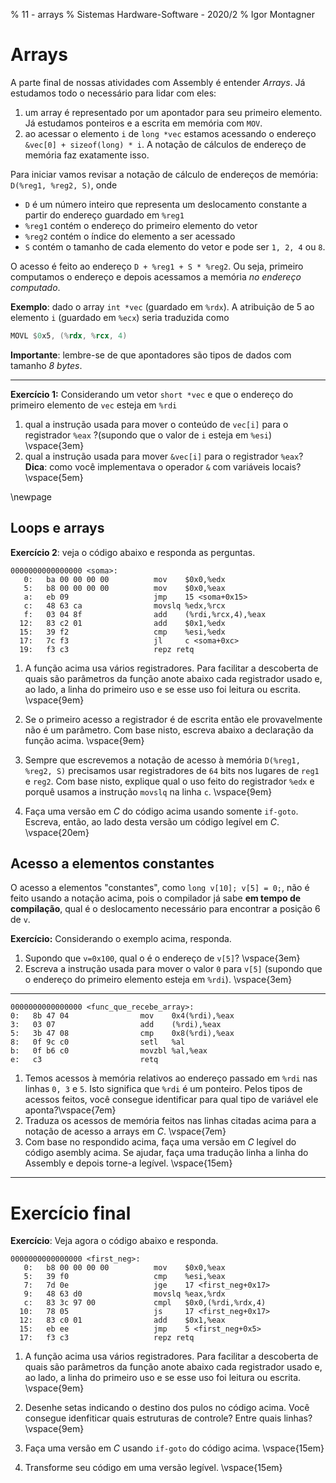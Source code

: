 % 11 - arrays
% Sistemas Hardware-Software - 2020/2
% Igor Montagner

# Arrays

A parte final de nossas atividades com Assembly é entender *Arrays*. Já estudamos todo o necessário para lidar com eles:

1. um array é representado por um apontador para seu primeiro elemento. Já estudamos ponteiros e a escrita em memória com `MOV`.
2. ao acessar o elemento `i` de `long *vec` estamos acessando o endereço `&vec[0] + sizeof(long) * i`. A notação de cálculos de endereço de memória faz exatamente isso.

Para iniciar vamos revisar a notação de cálculo de endereços de memória: `D(%reg1, %reg2, S)`, onde

* `D` é um número inteiro que representa um deslocamento constante a partir do endereço guardado em `%reg1`
* `%reg1` contém o endereço do primeiro elemento do vetor
* `%reg2` contém o índice do elemento a ser acessado
* `S` contém o tamanho de cada elemento do vetor e pode ser `1, 2, 4` ou `8`.

O acesso é feito ao endereço `D + %reg1 + S * %reg2`. Ou seja, primeiro computamos o endereço e depois acessamos a memória *no endereço computado*.

**Exemplo**: dado o array `int *vec` (guardado em `%rdx`). A atribuição de 5 ao elemento `i` (guardado em `%ecx`) seria traduzida como

```asm
MOVL $0x5, (%rdx, %rcx, 4)
```

**Importante**: lembre-se de que apontadores são tipos de dados com tamanho *8 bytes*.

--------

**Exercício 1:** Considerando um vetor `short *vec` e que o endereço do primeiro elemento de `vec` esteja em `%rdi`

1. qual a instrução usada para mover o conteúdo de `vec[i]` para o registrador `%eax` ?(supondo que o valor de `i` esteja em `%esi`) \vspace{3em}
2. qual a instrução usada para mover `&vec[i]` para o registrador `%eax`? **Dica**: como você implementava o operador `&` com variáveis locais? \vspace{5em}

\newpage

## Loops e arrays

**Exercício 2**: veja o código abaixo e responda as perguntas.

~~~{.asm}
0000000000000000 <soma>:
   0:   ba 00 00 00 00          mov    $0x0,%edx
   5:   b8 00 00 00 00          mov    $0x0,%eax
   a:   eb 09                   jmp    15 <soma+0x15>
   c:   48 63 ca                movslq %edx,%rcx
   f:   03 04 8f                add    (%rdi,%rcx,4),%eax
  12:   83 c2 01                add    $0x1,%edx
  15:   39 f2                   cmp    %esi,%edx
  17:   7c f3                   jl     c <soma+0xc>
  19:   f3 c3                   repz retq
~~~

1. A função acima usa vários registradores. Para facilitar a descoberta de quais são parâmetros da função anote abaixo cada registrador usado e, ao lado, a linha do primeiro uso e se esse uso foi leitura ou escrita. \vspace{9em}

2. Se o primeiro acesso a registrador é de escrita então ele provavelmente não é um parâmetro. Com base nisto, escreva abaixo a declaração da função acima. \vspace{9em}

3. Sempre que escrevemos a notação de acesso à memória `D(%reg1, %reg2, S)` precisamos usar registradores de `64` bits nos lugares de `reg1` e `reg2`. Com base nisto, explique qual o uso feito do registrador `%edx` e porquê usamos a instrução `movslq` na linha `c`. \vspace{9em}

4. Faça uma versão em *C* do código acima usando somente `if-goto`. Escreva, então, ao lado desta versão um código legível em *C*.  \vspace{20em}


## Acesso a elementos constantes

O acesso a elementos "constantes", como `long v[10]; v[5] = 0;`, não é feito usando a notação acima, pois o compilador já sabe **em tempo de compilação**, qual é o deslocamento necessário para encontrar a posição 6 de `v`.

**Exercício:** Considerando o exemplo acima, responda.

1. Supondo que `v=0x100`, qual o é o endereço de `v[5]`? \vspace{3em}
1. Escreva a instrução usada para mover o valor `0` para `v[5]` (supondo que o endereço do primeiro elemento esteja em `%rdi`). \vspace{3em}

-----

~~~{asm}
0000000000000000 <func_que_recebe_array>:
0:   8b 47 04                mov    0x4(%rdi),%eax
3:   03 07                   add    (%rdi),%eax
5:   3b 47 08                cmp    0x8(%rdi),%eax
8:   0f 9c c0                setl   %al
b:   0f b6 c0                movzbl %al,%eax
e:   c3                      retq
~~~

1. Temos acessos à memória relativos ao endereço passado em `%rdi` nas linhas `0, 3` e `5`. Isto significa que `%rdi` é um ponteiro. Pelos tipos de acessos feitos, você consegue identificar para qual tipo de variável ele aponta?\vspace{7em}
2. Traduza os acessos de memória feitos nas linhas citadas acima para a notação de acesso a arrays em *C*. \vspace{7em}
3. Com base no respondido acima, faça uma versão em *C* legível do código asembly acima. Se ajudar, faça uma tradução linha a linha do Assembly e depois torne-a legível. \vspace{15em}

----------

# Exercício final

**Exercício**: Veja agora o código abaixo e responda.

~~~{.asm}
0000000000000000 <first_neg>:
   0:   b8 00 00 00 00          mov    $0x0,%eax
   5:   39 f0                   cmp    %esi,%eax
   7:   7d 0e                   jge    17 <first_neg+0x17>
   9:   48 63 d0                movslq %eax,%rdx
   c:   83 3c 97 00             cmpl   $0x0,(%rdi,%rdx,4)
  10:   78 05                   js     17 <first_neg+0x17>
  12:   83 c0 01                add    $0x1,%eax
  15:   eb ee                   jmp    5 <first_neg+0x5>
  17:   f3 c3                   repz retq
~~~

1. A função acima usa vários registradores. Para facilitar a descoberta de quais são parâmetros da função anote abaixo cada registrador usado e, ao lado, a linha do primeiro uso e se esse uso foi leitura ou escrita. \vspace{9em}

2. Desenhe setas indicando o destino dos pulos no código acima. Você consegue idenfiticar quais estruturas de controle? Entre quais linhas? \vspace{9em}

3. Faça uma versão em *C* usando `if-goto` do código acima. \vspace{15em}

4. Transforme seu código em uma versão legível. \vspace{15em}


